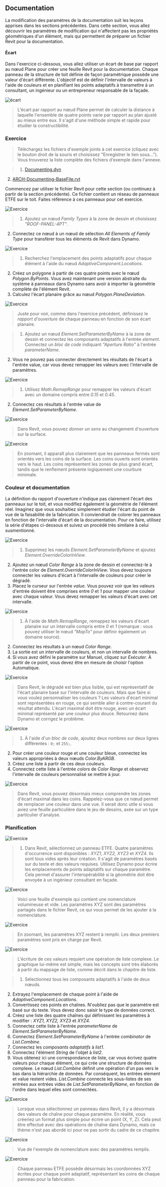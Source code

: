 

## Documentation

La modification des paramètres de la documentation suit les leçons apprises dans les sections précédentes. Dans cette section, vous allez découvrir les paramètres de modification qui n'affectent pas les propriétés géométriques d'un élément, mais qui permettent de préparer un fichier Revit pour la documentation.

#### Écart

Dans l'exercice ci-dessous, vous allez utiliser un écart de base par rapport au nœud Plane pour créer une feuille Revit pour la documentation. Chaque panneau de la structure de toit définie de façon paramétrique possède une valeur d'écart différente. L'objectif est de définir l'intervalle de valeurs à l'aide de couleurs et en planifiant les points adaptatifs à transmettre à un consultant, un ingénieur ou un entrepreneur responsable de la façade.

![écart](images/8-6/deviation.jpg)

> L'écart par rapport au nœud Plane permet de calculer la distance à laquelle l'ensemble de quatre points varie par rapport au plan ajusté au mieux entre eux. Il s'agit d'une méthode simple et rapide pour étudier la constructibilité.

### Exercice

> Téléchargez les fichiers d'exemple joints à cet exercice (cliquez avec le bouton droit de la souris et choisissez "Enregistrer le lien sous..."). Vous trouverez la liste complète des fichiers d'exemple dans l'annexe.

> 1. [Documenting.dyn](datasets/8-6/Documenting.dyn)
2. [ARCH-Documenting-BaseFile.rvt](datasets/8-6/ARCH-Documenting-BaseFile.rvt)

Commencez par utiliser le fichier Revit pour cette section (ou continuez à partir de la section précédente). Ce fichier contient un réseau de panneaux ETFE sur le toit. Faites référence à ces panneaux pour cet exercice.

![Exercice](images/8-6/Exercise/17.jpg)

> 1. Ajoutez un nœud *Family Types* à la zone de dessin et choisissez *"ROOF-PANEL-4PT"*.
2. Connectez ce nœud à un nœud de sélection *All Elements of Family Type* pour transférer tous les éléments de Revit dans Dynamo.

![Exercice](images/8-6/Exercise/16.jpg)

> 1. Recherchez l'emplacement des points adaptatifs pour chaque élément à l'aide du nœud *AdaptiveComponent.Locations*.
2. Créez un polygone à partir de ces quatre points avec le nœud *Polygon.ByPoints*. Vous avez maintenant une version abstraite du système à panneaux dans Dynamo sans avoir à importer la géométrie complète de l'élément Revit.
3. Calculez l'écart planaire grâce au nœud *Polygon.PlaneDeviation*.

![Exercice](images/8-6/Exercise/15.jpg)

> Juste pour voir, comme dans l'exercice précédent, définissez le *rapport d'ouverture* de chaque panneau en fonction de son écart planaire.

> 1. Ajoutez un nœud *Element.SetParameterByName* à la zone de dessin et connectez les composants adaptatifs à l'entrée *element*. Connectez un *bloc de code* indiquant *"Aperture Ratio"* à l'entrée *parameterName*.
2. Vous ne pouvez pas connecter directement les résultats de l'écart à l'entrée value, car vous devez remapper les valeurs avec l'intervalle de paramètres.

![Exercice](images/8-6/Exercise/14.jpg)

> 1. Utilisez *Math.RemapRange* pour remapper les valeurs d'écart avec un domaine compris entre *0.15* et *0.45*.
2. Connectez ces résultats à l'entrée value de *Element.SetParameterByName*.

![Exercice](images/8-6/Exercise/13.jpg)

> Dans Revit, vous pouvez *donner un sens* au changement d'ouverture sur la surface.

![Exercice](images/8-6/Exercise/13a.jpg)

> En zoomant, il apparaît plus clairement que les panneaux fermés sont orientés vers les coins de la surface. Les coins ouverts sont orientés vers le haut. Les coins représentent les zones de plus grand écart, tandis que le renflement présente logiquement une courbure minimale.

### Couleur et documentation

La définition du rapport d'ouverture n'indique pas clairement l'écart des panneaux sur le toit, et vous modifiez également la géométrie de l'élément réel. Imaginez que vous souhaitiez simplement étudier l'écart du point de vue de la faisabilité de la fabrication. Il conviendrait de colorer les panneaux en fonction de l'intervalle d'écart de la documentation. Pour ce faire, utilisez la série d'étapes ci-dessous et suivez un procédé très similaire à celui susmentionné.

![Exercice](images/8-6/Exercise/11.jpg)

> 1. Supprimez les nœuds *Element.SetParameterByName* et ajoutez *Element.OverrideColorInView*.
2. Ajoutez un nœud *Color Range* à la zone de dessin et connectez-le à l'entrée color de *Element.OverrideColorInView*. Vous devez toujours connecter les valeurs d'écart à l'intervalle de couleurs pour créer le dégradé.
3. Placez le curseur sur l'entrée *value*. Vous pouvez voir que les valeurs d'entrée doivent être comprises entre *0* et *1* pour mapper une couleur avec chaque valeur. Vous devez remapper les valeurs d'écart avec cet intervalle.

![Exercice](images/8-6/Exercise/10.jpg)

> 1. À l'aide de *Math.RemapRange*, remappez les valeurs d'écart planaire sur un intervalle compris entre *0* et *1* (remarque : vous pouvez utiliser le nœud *"MapTo"* pour définir également un domaine source).
2. Connectez les résultats à un nœud *Color Range*.
3. La sortie est un intervalle de couleurs, et non un intervalle de nombres.
4. Si vous avez défini le paramètre sur Manuel, cliquez sur *Exécuter*. À partir de ce point, vous devez être en mesure de choisir l'option Automatique.

![Exercice](images/8-6/Exercise/09.jpg)

> Dans Revit, le dégradé est bien plus lisible, qui est représentatif de l'écart planaire basé sur l'intervalle de couleurs. Mais que faire si vous voulez personnaliser les couleurs ? Les valeurs d'écart minimal sont représentées en rouge, ce qui semble aller à contre-courant du résultat attendu. L'écart maximal doit être rouge, avec un écart minimal représenté par une couleur plus douce. Retournez dans Dynamo et corrigez le problème.

![Exercice](images/8-6/Exercise/08.jpg)

> 1. À l'aide d'un *bloc de code*, ajoutez deux nombres sur deux lignes différentes : ```0;``` et ```255;```.
2. Pour créer une couleur rouge et une couleur bleue, connectez les valeurs appropriées à deux nœuds *Color.ByARGB*.
3. Créez une liste à partir de ces deux couleurs.
4. Connectez cette liste à l'entrée *colors* de *Color Range* et observez l'intervalle de couleurs personnalisé se mettre à jour.

![Exercice](images/8-6/Exercise/07.jpg)

> Dans Revit, vous pouvez désormais mieux comprendre les zones d'écart maximal dans les coins. Rappelez-vous que ce nœud permet de remplacer une couleur dans une vue. Il serait donc utile si vous aviez une feuille particulière dans le jeu de dessins, axée sur un type particulier d'analyse.

### Planification

![Exercice](images/8-6/Exercise/06.jpg)

> 1. Dans Revit, sélectionnez un panneau ETFE. Quatre paramètres d'occurrence sont disponibles : *XYZ1, XYZ2, XYZ3* et *XYZ4*. Ils sont tous vides après leur création. Il s'agit de paramètres basés sur du texte et des valeurs requises. Utilisez Dynamo pour écrire les emplacements de points adaptatifs sur chaque paramètre. Cela permet d'assurer l'interopérabilité si la géométrie doit être envoyée à un ingénieur consultant en façade.

![Exercice](images/8-6/Exercise/03.jpg)

> Voici une feuille d'exemple qui contient une nomenclature volumineuse et vide. Les paramètres XYZ sont des paramètres partagés dans le fichier Revit, ce qui vous permet de les ajouter à la nomenclature.

![Exercice](images/8-6/Exercise/02.jpg)

> En zoomant, les paramètres XYZ restent à remplir. Les deux premiers paramètres sont pris en charge par Revit.

![Exercice](images/8-6/Exercise/05.jpg)

> L'écriture de ces valeurs requiert une opération de liste complexe. Le graphique lui-même est simple, mais les concepts sont très élaborés à partir du mappage de liste, comme décrit dans le chapitre de liste.

> 1. Sélectionnez tous les composants adaptatifs à l'aide de deux nœuds.
2. Extrayez l'emplacement de chaque point à l'aide de *AdaptiveComponent.Locations*.
3. Convertissez ces points en chaînes. N'oubliez pas que le paramètre est basé sur du texte. Vous devez donc saisir le type de données correct.
4. Créez une liste des quatre chaînes qui définissent les paramètres à modifier : *XYZ1, XYZ2, XYZ3* et *XYZ4*.
5. Connectez cette liste à l'entrée *parameterName* de *Element.SetParameterByName*.
6. Connectez *Element.SetParameterByName* à l'entrée *combinator* de *List.Combine*.
7. Connectez les *composants adaptatifs* à *list1*.
8. Connectez l'élément *String* de l'objet à *list2*.
9. Vous obtenez ici une correspondance de liste, car vous écrivez quatre valeurs pour chaque élément, ce qui crée une structure de données complexe. Le nœud *List.Combine* définit une opération d'un pas vers le bas dans la hiérarchie de données. Par conséquent, les entrées element et value restent vides. *List.Combine* connecte les sous-listes de ses entrées aux entrées vides de *List.SetParameterByName*, en fonction de l'ordre dans lequel elles sont connectées.

![Exercice](images/8-6/Exercise/04.jpg)

> Lorsque vous sélectionnez un panneau dans Revit, il y a désormais des valeurs de chaîne pour chaque paramètre. En réalité, vous créeriez un format plus simple pour écrire un point (X, Y, Z). Cela peut être effectué avec des opérations de chaîne dans Dynamo, mais ce thème n'est pas abordé ici pour ne pas sortir du cadre de ce chapitre.

![Exercice](images/8-6/Exercise/01.jpg)

> Vue de l'exemple de nomenclature avec des paramètres remplis.

![Exercice](images/8-6/Exercise/00.jpg)

> Chaque panneau ETFE possède désormais les coordonnées XYZ écrites pour chaque point adaptatif, représentant les coins de chaque panneau pour la fabrication.

